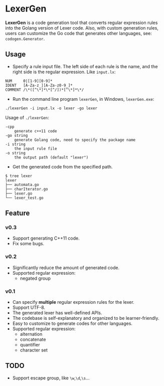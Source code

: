 # LexerGen

**LexerGen** is a code generation tool that converts regular expression rules into the Golang version of Lexer code. Also, with custom generation rules, users can customize the Go code that generates other languages, see: `codogen.Generator`.

## Usage

- Specify a rule input file. The left side of each rule is the name, and the right side is the regular expression. Like 
`input.lx`:
```text
NUM     0|[1-9][0-9]*
IDENT   [A-Za-z_][A-Za-z0-9_]*
COMMENT /\*([^\*]*\*[^/])*[^\*]*\*/
``` 

- Run the command line program `lexerGen`, in Windows, `lexerGen.exe`:
```shell
./lexerGen -i input.lx -o lexer -go lexer
```
Usage of `./lexerGen`:
```text
-cpp
    generate c++11 code
-go string
    generate Golang code, need to specify the package name
-i string
    the input rule file
-o string
    the output path (default "lexer")
```

- Get the generated code from the specified path.
```
$ tree lexer
lexer
├── automata.go
├── charIterator.go
├── lexer.go
└── lexer_test.go
```

## Feature

### v0.3

- Support generating C++11 code.
- Fix some bugs.

### v0.2

- Significantly reduce the amount of generated code.
- Supported regular expression:
    - negated group


### v0.1

- Can specify **multiple** regular expression rules for the lexer.
- Support UTF-8.
- The generated lexer has well-defined APIs.
- The codebase is self-explanatory and organized to be learner-friendly.
- Easy to customize to generate codes for other languages.
- Supported regular expression:
    - alternation
    - concatenate
    - quantifier
    - character set

## TODO

- Support escape group, like `\w`,`\d`,`\s`...
